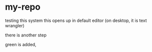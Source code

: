 my-repo
=======

testing this system
this opens up in default editor (on desktop, it is text wrangler)

there is another step

green is added, 